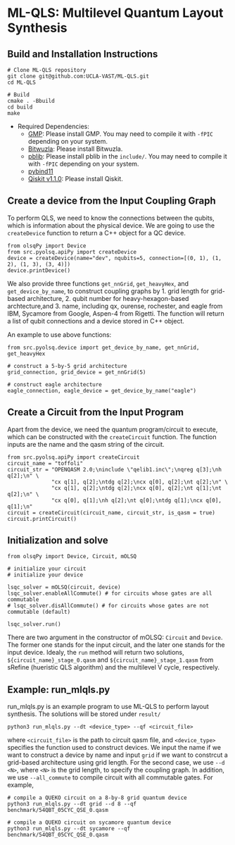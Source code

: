 # ML-QLS: Multilevel Quantum Layout Synthesis

## Build and Installation Instructions

```
# Clone ML-QLS repository
git clone git@github.com:UCLA-VAST/ML-QLS.git
cd ML-QLS

# Build
cmake . -Bbuild
cd build
make
```

- Required Dependencies: 
  - [GMP](https://github.com/alisw/GMP/tree/master): Please install GMP. You may need to compile it with `-fPIC` depending on your system.
  - [Bitwuzla](https://github.com/bitwuzla/bitwuzla/tree/4eda0536800576cb2531ab9ce13292da8f21f0eb): Please install Bitwuzla.
  - [pblib](https://github.com/master-keying/pblib): Please install pblib in the `include/`. You may need to compile it with `-fPIC` depending on your system.
  - [pybind11](https://pybind11.readthedocs.io/en/stable/)
  - [Qiskit v1.1.0](https://docs.quantum.ibm.com/start): Please install Qiskit.

## Create a device from the Input Coupling Graph

To perform QLS, we need to know the connections between the qubits, which is information about the physical device.
We are going to use the `createDevice` function to return a C++ object for a QC device.

```
from olsqPy import Device
from src.pyolsq.apiPy import createDevice
device = createDevice(name="dev", nqubits=5, connection=[(0, 1), (1, 2), (1, 3), (3, 4)])
device.printDevice()
```

We also provide three functions `get_nnGrid`, `get_heavyHex`, and `get_device_by_name`, to construct coupling graphs by 1. grid length for grid-based architecture, 2. qubit number for heavy-hexagon-based archtecture,and 3. name, including qx, ourense, rochester, and eagle from IBM, Sycamore from Google, Aspen-4 from Rigetti.
The function will return a list of qubit connections and a device stored in C++ object.

An example to use above functions:
```
from src.pyolsq.device import get_device_by_name, get_nnGrid, get_heavyHex

# construct a 5-by-5 grid architecture
grid_connection, grid_device = get_nnGrid(5)

# construct eagle architecture
eagle_connection, eagle_device = get_device_by_name("eagle")
```

## Create a Circuit from the Input Program

Apart from the device, we need the quantum program/circuit to execute, which can be constructed with the `createCircuit` function.
The function inputs are the name and the qasm string of the circuit.
```
from src.pyolsq.apiPy import createCircuit
circuit_name = "toffoli"
circuit_str = "OPENQASM 2.0;\ninclude \"qelib1.inc\";\nqreg q[3];\nh q[2];\n" \
              "cx q[1], q[2];\ntdg q[2];\ncx q[0], q[2];\nt q[2];\n" \
              "cx q[1], q[2];\ntdg q[2];\ncx q[0], q[2];\nt q[1];\nt q[2];\n" \
              "cx q[0], q[1];\nh q[2];\nt q[0];\ntdg q[1];\ncx q[0], q[1];\n"
circuit = createCircuit(circuit_name, circuit_str, is_qasm = true)
circuit.printCircuit()
```

## Initialization and solve

```
from olsqPy import Device, Circuit, mOLSQ

# initialize your circuit
# initialize your device

lsqc_solver = mOLSQ(circuit, device)
lsqc_solver.enableAllCommute() # for circuits whose gates are all commutable
# lsqc_solver.disAllCommute() # for circuits whose gates are not commutable (default)

lsqc_solver.run()
```

There are two argument in the constructor of mOLSQ: `Circuit` and `Device`.
The former one stands for the input circuit, and the later one stands for the input device.
Idealy, the `run` method will return two solutions, `${circuit_name}_stage_0.qasm` and `${circuit_name}_stage_1.qasm` from sRefine (hueristic QLS algorithm) and the multilevel V cycle, respectively.

## Example: run_mlqls.py

run_mlqls.py is an example program to use ML-QLS to perform layout synthesis. The solutions will be stored under `result/`
```
python3 run_mlqls.py --dt <device_type> --qf <circuit_file>
```
where `<circuit_file>` is the path to circuit qasm file, and `<device_type>` specifies the function used to construct devices. 
We input the name if we want to construct a device by name and input `grid` if we want to constrcut a grid-based architecture using grid length. 
For the second case, we use `--d <N>`, where `<N>` is the grid length, to specify the coupling graph.
In addition, we use `--all_commute` to compile circuit with all commutable gates.
For example, 
```
# compile a QUEKO circuit on a 8-by-8 grid quantum device
python3 run_mlqls.py --dt grid --d 8 --qf benchmark/54QBT_05CYC_QSE_0.qasm

# compile a QUEKO circuit on sycamore quantum device
python3 run_mlqls.py --dt sycamore --qf benchmark/54QBT_05CYC_QSE_0.qasm
```
